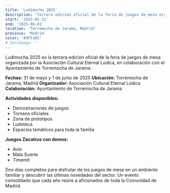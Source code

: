 ```yaml
---
title: 'Ludimocha 2025'
description: 'Tercera edición oficial de la feria de juegos de mesa organizada por la Asociación Cultural Eternal Lúdica.'
start: '2025-05-31'
end: '2025-06-01'
location: 'Torremocha de Jarama, Madrid'
province: 'Madrid'
color: '#3F51B5'
# heroImage: ''
---
```


Ludimocha 2025 es la tercera edición oficial de la feria de juegos de mesa organizada por la Asociación Cultural Eternal Lúdica, en colaboración con el Ayuntamiento de Torremocha de Jarama.

**Fechas:** 31 de mayo y 1 de junio de 2025
**Ubicación:** Torremocha de Jarama, Madrid
**Organizador:** Asociación Cultural Eternal Lúdica
**Colaboración:** Ayuntamiento de Torremocha de Jarama

**Actividades disponibles:**
- Demostraciones de juegos
- Torneos oficiales
- Zona de prototipos
- Ludoteca
- Espacios temáticos para toda la familia

**Juegos Zacatrus con demos:**
- Avío
- Mala Suerte
- Timemit

Dos días completos para disfrutar de los juegos de mesa en un ambiente familiar y descubrir las últimas novedades del sector. Un evento consolidado que cada año reúne a aficionados de toda la Comunidad de Madrid.
